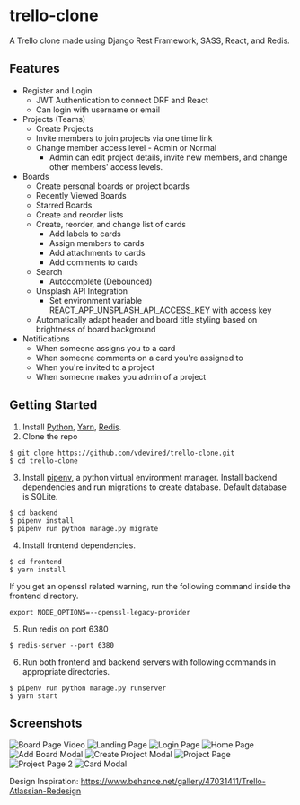 # trello-clone
A Trello clone made using Django Rest Framework, SASS, React, and Redis.

## Features
- Register and Login
    - JWT Authentication to connect DRF and React
    - Can login with username or email
- Projects (Teams)
    - Create Projects
    - Invite members to join projects via one time link
    - Change member access level - Admin or Normal
        - Admin can edit project details, invite new members, and change other members' access levels.
- Boards
    - Create personal boards or project boards
    - Recently Viewed Boards
    - Starred Boards
    - Create and reorder lists
    - Create, reorder, and change list of cards
        - Add labels to cards
        - Assign members to cards
        - Add attachments to cards
        - Add comments to cards
    - Search
        - Autocomplete (Debounced)
    - Unsplash API Integration
        - Set environment variable REACT_APP_UNSPLASH_API_ACCESS_KEY with access key
    - Automatically adapt header and board title styling based on brightness of board background
- Notifications
    - When someone assigns you to a card
    - When someone comments on a card you're assigned to
    - When you're invited to a project
    - When someone makes you admin of a project

## Getting Started
1. Install [Python](https://www.python.org/downloads/), [Yarn](https://classic.yarnpkg.com/en/docs/install/), [Redis](https://redis.io/download).
2. Clone the repo
```
$ git clone https://github.com/vdevired/trello-clone.git
$ cd trello-clone
```
3. Install [pipenv](https://pypi.org/project/pipenv/), a python virtual environment manager. Install backend dependencies and run migrations to create database. Default database is SQLite.
```
$ cd backend
$ pipenv install
$ pipenv run python manage.py migrate
```
4. Install frontend dependencies.
```
$ cd frontend
$ yarn install
```

If you get an openssl related warning, run the following command inside the frontend directory. 
```
export NODE_OPTIONS=--openssl-legacy-provider
```
5. Run redis on port 6380
``` 
$ redis-server --port 6380
```
6. Run both frontend and backend servers with following commands in appropriate directories.
```
$ pipenv run python manage.py runserver
$ yarn start
```

## Screenshots
![Board Page Video](https://i.imgur.com/gDTkwAS.gif)
![Landing Page](https://imgur.com/CTgpNlD.jpg)
![Login Page](https://imgur.com/as4jhYS.jpg)
![Home Page](https://imgur.com/FV0UirA.jpg)
![Add Board Modal](https://imgur.com/tO5fRW8.png)
![Create Project Modal](https://imgur.com/CXeD3C2.jpg)
![Project Page](https://imgur.com/QOsbu3y.jpg)
![Project Page 2](https://i.imgur.com/PGbDYvS.png)
![Card Modal](https://i.imgur.com/xpFOTsO.png)

Design Inspiration: https://www.behance.net/gallery/47031411/Trello-Atlassian-Redesign
